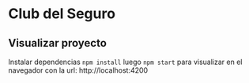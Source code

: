 
# Club del Seguro


## Visualizar proyecto

Instalar dependencias `npm install` luego `npm start` para visualizar en el navegador con la url: http://localhost:4200 
